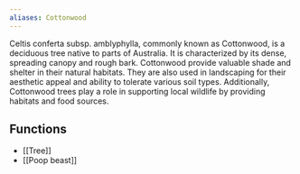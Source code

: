 ```yaml
---
aliases: Cottonwood
---
```

Celtis conferta subsp. amblyphylla, commonly known as Cottonwood, is a deciduous tree native to parts of Australia. It is characterized by its dense, spreading canopy and rough bark. Cottonwood provide valuable shade and shelter in their natural habitats. They are also used in landscaping for their aesthetic appeal and ability to tolerate various soil types. Additionally, Cottonwood trees play a role in supporting local wildlife by providing habitats and food sources.

## Functions
- [[Tree]]
- [[Poop beast]]
